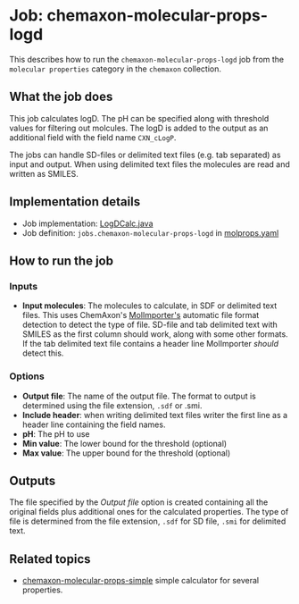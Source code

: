 # Job: chemaxon-molecular-props-logd

This describes how to run the `chemaxon-molecular-props-logd` job from the `molecular properties` category in the `chemaxon` collection.

## What the job does

This job calculates logD. The pH can be specified along with threshold values for filtering out molcules.
The logD is added to the output as an additional field with the field name `CXN_cLogP`.

The jobs can handle SD-files or delimited text files (e.g. tab separated) as input and output.
When using delimited text files the molecules are read and written as SMILES.

## Implementation details

* Job implementation: [LogDCalc.java](java/squonk/jobs/chemaxon/LogDCalc.java)
* Job definition: `jobs.chemaxon-molecular-props-logd` in [molprops.yaml](/data-manager/molprops.yaml)

## How to run the job

### Inputs

* **Input molecules**: The molecules to calculate, in SDF or delimited text files.
  This uses ChemAxon's [MolImporter's](https://apidocs.chemaxon.com/jchem/doc/dev/java/api/chemaxon/formats/MolImporter.html)
  automatic file format detection to detect the type of file. SD-file and tab delimited text with SMILES as the first column
  should work, along with some other formats. If the tab delimited text file contains a header line MolImporter *should*
  detect this.

### Options

* **Output file**: The name of the output file. The format to output is determined using the file extension, `.sdf` or .smi.
* **Include header**: when writing delimited text files writer the first line as a header line containing the field names.
* **pH**: The pH to use
* **Min value**: The lower bound for the threshold (optional)
* **Max value**: The upper bound for the threshold (optional)

## Outputs

The file specified by the *Output file* option is created containing all the original fields plus additional ones for 
the calculated properties.
The type of file is determined from the file extension, `.sdf` for SD file, `.smi` for delimited text.


## Related topics

- [chemaxon-molecular-props-simple](chemaxon-molecular-props-simple.md) simple calculator for several properties.
